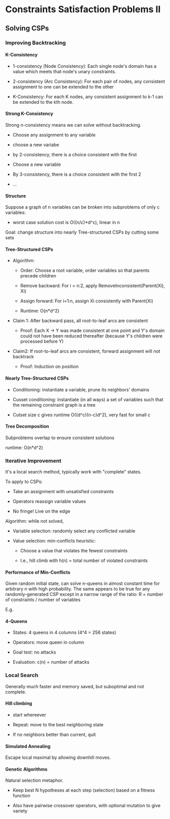 # Constraints Satisfaction Problems II

## Solving CSPs

### Improving Backtracking

#### K-Consistency

- 1-consistency (Node Consistency): Each single node's domain has a value which meets that node's unary constraints.

- 2-consistency (Arc Consistency): For each pair of nodes, any consistent assignment to one can be extended to the other

- K-Consistency: For each K nodes, any consistent assignment to k-1 can be extended to the kth node.

#### Strong K-Consistency

Strong n-consistency means we can solve without backtracking.

- Choose any assignment to any variable

- choose a new variabe

- by 2-consistency, there is a choice consistent with the first

- Choose a new variable

- By 3-consistency, there is a choice consistent with the first 2

- ...

#### Structure

Suppose a graph of n variables can be broken into subproblems of only c variables:

- worst case solution cost is O((n/c)*d^c), linear in n 

Goal: change structure into nearly Tree-structured CSPs by cutting some sets

#### Tree-Structured CSPs

- Algorithm:

	- Order: Choose a root variable, order variables so that parents precede children

	- Remove backward: For i = n:2, apply RemoveInconsistent(Parent(Xi), Xi)

	- Assign forward: For i=1:n, assign Xi consistently with Parent(Xi)

	- Runtime: O(n*d^2)

- Claim 1: After backward pass, all root-to-leaf arcs are consistent

	- Proof: Each X -> Y was made consistent at one point and Y's domain could not have been reduced thereafter (because Y's children were processed before Y)

- Claim2: If root-to-leaf arcs are consistent, forward assignment will not backtrack

	- Proof: Induction on position

#### Nearly Tree-Structured CSPs

- Conditioning: instantiate a variable, prune its neighbors' domains

- Cusset conditioning: instantiate (in all ways) a set of variables such that the remaining constraint graph is a tree

- Cutset size c gives runtime O((d^c)(n-c)d^2), very fast for small c

#### Tree Decomposition

Subproblems overlap to ensure consistent solutions

runtime: O(n*d^2)

### Iterative Improvement

It's a local search method, typically work with "complete" states.

To apply to CSPs:

- Take an assignment with unsatisfied constraints

- Operators reassign variable values

- No fringe! Live on the edge

Algorithm: while not solved,

- Variable selection: randomly select any conflicted variable

- Value selection: min-conflicts heuristic:

	- Choose a value that violates the fewest constraints

	- I.e., hill climb with h(n) = total number of violated constraints

#### Performance of Min-Conflicts

Given random initial state, can solve n-queens in almost constant time for arbitrary n with high probability. The same appears to be true for any randomly-generated CSP except in a narrow range of the ratio: R = number of constraints / number of variables

E.g.

#### 4-Queens

- States: 4 queens in 4 columns (4^4 = 256 states)

- Operators: move queen in column

- Goal test: no attacks

- Evaluation: c(n) = number of attacks

### Local Search

Generally much faster and memory saved, but suboptimal and not complete.

#### Hill climbing

- start whereever

- Repeat: move to the best neighboring state

- If no neighbors better than current, quit

#### Simulated Annealing

Escape local maximal by allowing downhill moves.

#### Genetic Algorithms

Natural selection metaphor.

- Keep best N hypotheses at each step (selection) based on a fitness function

- Also have pairwise crossover operators, with optional mutation to give variety
